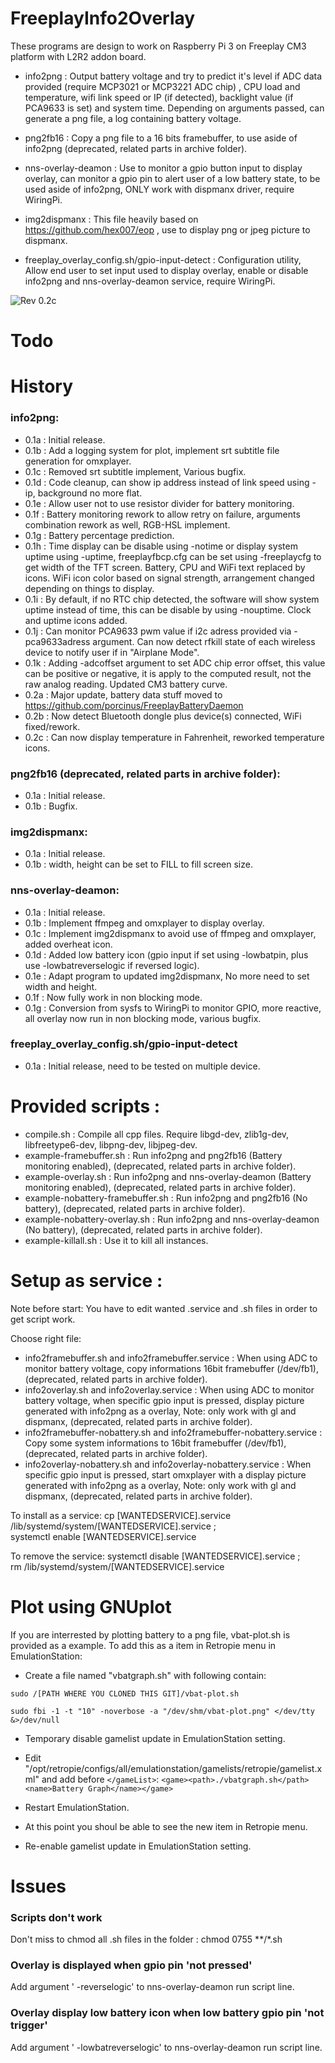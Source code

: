 # FreeplayInfo2Overlay

These programs are design to work on Raspberry Pi 3 on Freeplay CM3 platform with L2R2 addon board.

- info2png : Output battery voltage and try to predict it's level if ADC data provided (require MCP3021 or MCP3221 ADC chip) , CPU load and temperature, wifi link speed or IP (if detected), backlight value (if PCA9633 is set) and system time. Depending on arguments passed, can generate a png file, a log containing battery voltage.

- png2fb16 : Copy a png file to a 16 bits framebuffer, to use aside of info2png (deprecated, related parts in archive folder).

- nns-overlay-deamon : Use to monitor a gpio button input to display overlay, can monitor a gpio pin to alert user of a low battery state, to be used aside of info2png, ONLY work with dispmanx driver, require WiringPi.

- img2dispmanx : This file heavily based on https://github.com/hex007/eop , use to display png or jpeg picture to dispmanx.

- freeplay_overlay_config.sh/gpio-input-detect : Configuration utility, Allow end user to set input used to display overlay, enable or disable info2png and nns-overlay-deamon service, require WiringPi.

![Rev 0.2c](https://github.com/porcinus/FreeplayInfo2Overlay/blob/master/demo/overlay-0.2c.jpg)


# Todo


# History
### info2png:
- 0.1a : Initial release.
- 0.1b : Add a logging system for plot, implement srt subtitle file generation for omxplayer.
- 0.1c : Removed srt subtitle implement, Various bugfix.
- 0.1d : Code cleanup, can show ip address instead of link speed using -ip, background no more flat.
- 0.1e : Allow user not to use resistor divider for battery monitoring.
- 0.1f : Battery monitoring rework to allow retry on failure, arguments combination rework as well, RGB-HSL implement.
- 0.1g : Battery percentage prediction.
- 0.1h : Time display can be disable using -notime or display system uptime using -uptime, freeplayfbcp.cfg can be set using -freeplaycfg to get width of the TFT screen. Battery, CPU and WiFi text replaced by icons. WiFi icon color based on signal strength, arrangement changed depending on things to display.
- 0.1i : By default, if no RTC chip detected, the software will show system uptime instead of time, this can be disable by using -nouptime. Clock and uptime icons added.
- 0.1j : Can monitor PCA9633 pwm value if i2c adress provided via -pca9633adress argument. Can now detect rfkill state of each wireless device to notify user if in "Airplane Mode".
- 0.1k : Adding -adcoffset argument to set ADC chip error offset, this value can be positive or negative, it is apply to the computed result, not the raw analog reading. Updated CM3 battery curve.
- 0.2a : Major update, battery data stuff moved to https://github.com/porcinus/FreeplayBatteryDaemon
- 0.2b : Now detect Bluetooth dongle plus device(s) connected, WiFi fixed/rework.
- 0.2c : Can now display temperature in Fahrenheit, reworked temperature icons.

### png2fb16 (deprecated, related parts in archive folder):
- 0.1a : Initial release.
- 0.1b : Bugfix.

### img2dispmanx:
- 0.1a : Initial release.
- 0.1b : width, height can be set to FILL to fill screen size.

### nns-overlay-deamon:
- 0.1a : Initial release.
- 0.1b : Implement ffmpeg and omxplayer to display overlay.
- 0.1c : Implement img2dispmanx to avoid use of ffmpeg and omxplayer, added overheat icon.
- 0.1d : Added low battery icon (gpio input if set using -lowbatpin, plus use -lowbatreverselogic if reversed logic).
- 0.1e : Adapt program to updated img2dispmanx, No more need to set width and height.
- 0.1f : Now fully work in non blocking mode.
- 0.1g : Conversion from sysfs to WiringPi to monitor GPIO, more reactive, all overlay now run in non blocking mode, various bugfix.

### freeplay_overlay_config.sh/gpio-input-detect
- 0.1a : Initial release, need to be tested on multiple device.


# Provided scripts :
- compile.sh : Compile all cpp files. Require libgd-dev, zlib1g-dev, libfreetype6-dev, libpng-dev, libjpeg-dev.
- example-framebuffer.sh : Run info2png and png2fb16 (Battery monitoring enabled), (deprecated, related parts in archive folder).
- example-overlay.sh : Run info2png and nns-overlay-deamon (Battery monitoring enabled), (deprecated, related parts in archive folder).
- example-nobattery-framebuffer.sh : Run info2png and png2fb16 (No battery), (deprecated, related parts in archive folder).
- example-nobattery-overlay.sh : Run info2png and nns-overlay-deamon (No battery), (deprecated, related parts in archive folder).
- example-killall.sh : Use it to kill all instances.

# Setup as service :
Note before start: You have to edit wanted .service and .sh files in order to get script work.

Choose right file: 
 - info2framebuffer.sh and info2framebuffer.service : When using ADC to monitor battery voltage, copy informations 16bit framebuffer (/dev/fb1), (deprecated, related parts in archive folder).
 - info2overlay.sh and info2overlay.service : When using ADC to monitor battery voltage, when specific gpio input is pressed, display picture generated with info2png as a overlay, Note: only work with gl and dispmanx, (deprecated, related parts in archive folder).
 - info2framebuffer-nobattery.sh and info2framebuffer-nobattery.service : Copy some system informations to 16bit framebuffer (/dev/fb1), (deprecated, related parts in archive folder).
 - info2overlay-nobattery.sh and info2overlay-nobattery.service : When specific gpio input is pressed, start omxplayer with a display picture generated with info2png as a overlay, Note: only work with gl and dispmanx, (deprecated, related parts in archive folder).

To install as a service:
cp [WANTEDSERVICE].service /lib/systemd/system/[WANTEDSERVICE].service ; \
systemctl enable [WANTEDSERVICE].service

To remove the service:
systemctl disable [WANTEDSERVICE].service ; \
rm /lib/systemd/system/[WANTEDSERVICE].service


# Plot using GNUplot
If you are interrested by plotting battery to a png file, vbat-plot.sh is provided as a example.
To add this as a item in Retropie menu in EmulationStation:
 - Create a file named "vbatgraph.sh" with following contain:
 
```sudo /[PATH WHERE YOU CLONED THIS GIT]/vbat-plot.sh```

```sudo fbi -1 -t "10" -noverbose -a "/dev/shm/vbat-plot.png" </dev/tty &>/dev/null```

 - Temporary disable gamelist update in EmulationStation setting.
 - Edit "/opt/retropie/configs/all/emulationstation/gamelists/retropie/gamelist.xml" and add before ```</gameList>```:
```<game><path>./vbatgraph.sh</path><name>Battery Graph</name></game>```

 - Restart EmulationStation.
 - At this point you shoul be able to see the new item in Retropie menu.
 - Re-enable gamelist update in EmulationStation setting.

# Issues
### Scripts don't work
Don't miss to chmod all .sh files in the folder : chmod 0755 **/*.sh

### Overlay is displayed when gpio pin 'not pressed'
Add argument ' -reverselogic' to nns-overlay-deamon run script line.

### Overlay display low battery icon when low battery gpio pin 'not trigger'
Add argument ' -lowbatreverselogic' to nns-overlay-deamon run script line.



